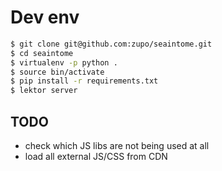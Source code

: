 Dev env
=======

```bash
$ git clone git@github.com:zupo/seaintome.git
$ cd seaintome
$ virtualenv -p python .
$ source bin/activate
$ pip install -r requirements.txt
$ lektor server
```


TODO
----

* check which JS libs are not being used at all
* load all external JS/CSS from CDN
